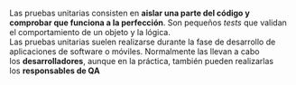 Las pruebas unitarias consisten en **aislar una parte del código y comprobar que funciona a la perfección**. Son pequeños _tests_ que validan el comportamiento de un objeto y la lógica.  
Las pruebas unitarias suelen realizarse durante la fase de desarrollo de aplicaciones de software o móviles. Normalmente las llevan a cabo los **desarrolladores**, aunque en la práctica, también pueden realizarlas los **responsables de QA**